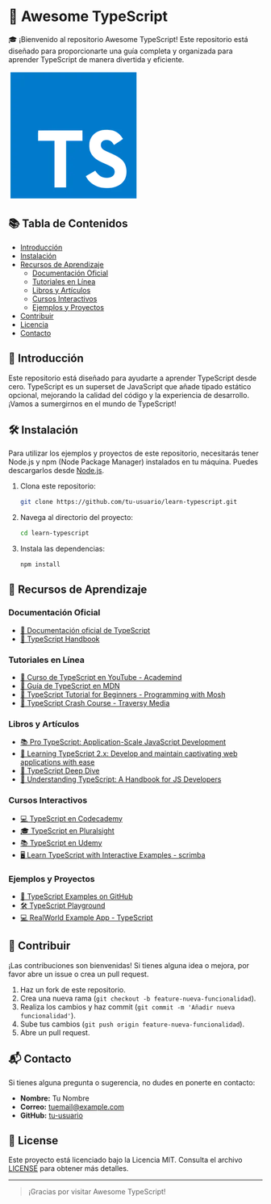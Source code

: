 # :star2: Awesome TypeScript

:mortar_board: ¡Bienvenido al repositorio Awesome TypeScript! Este repositorio está diseñado para proporcionarte una guía completa y organizada para aprender TypeScript de manera divertida y eficiente.

![Typescript Logo](media/ts-icon.webp)


## :books: Tabla de Contenidos

- [Introducción](#introducción)
- [Instalación](#instalación)
- [Recursos de Aprendizaje](#recursos-de-aprendizaje)
  - [Documentación Oficial](#documentación-oficial)
  - [Tutoriales en Línea](#tutoriales-en-línea)
  - [Libros y Artículos](#libros-y-artículos)
  - [Cursos Interactivos](#cursos-interactivos)
  - [Ejemplos y Proyectos](#ejemplos-y-proyectos)
- [Contribuir](#contribuir)
- [Licencia](#licencia)
- [Contacto](#contacto)

## 🌟 Introducción

Este repositorio está diseñado para ayudarte a aprender TypeScript desde cero. TypeScript es un superset de JavaScript que añade tipado estático opcional, mejorando la calidad del código y la experiencia de desarrollo. ¡Vamos a sumergirnos en el mundo de TypeScript!

## 🛠 Instalación

Para utilizar los ejemplos y proyectos de este repositorio, necesitarás tener Node.js y npm (Node Package Manager) instalados en tu máquina. Puedes descargarlos desde [Node.js](https://nodejs.org/).

1. Clona este repositorio:
    ```bash
    git clone https://github.com/tu-usuario/learn-typescript.git
    ```
2. Navega al directorio del proyecto:
    ```bash
    cd learn-typescript
    ```
3. Instala las dependencias:
    ```bash
    npm install
    ```

## 📘 Recursos de Aprendizaje

### Documentación Oficial

- [📄 Documentación oficial de TypeScript](https://www.typescriptlang.org/docs/)
- [📘 TypeScript Handbook](https://www.typescriptlang.org/docs/handbook/intro.html)

### Tutoriales en Línea

- [🎥 Curso de TypeScript en YouTube - Academind](https://www.youtube.com/playlist?list=PLqq-6Pq4lTTa4ad5JISViSb2FVG8Vwa4o)
- [📖 Guía de TypeScript en MDN](https://developer.mozilla.org/en-US/docs/Web/JavaScript/Guide/TypeScript)
- [🎥 TypeScript Tutorial for Beginners - Programming with Mosh](https://www.youtube.com/watch?v=BCg4U1FzODs)
- [🎥 TypeScript Crash Course - Traversy Media](https://www.youtube.com/watch?v=rAy_3SIqT-E)

### Libros y Artículos

- [📚 Pro TypeScript: Application-Scale JavaScript Development](https://www.apress.com/gp/book/9781484249780)
- [📖 Learning TypeScript 2.x: Develop and maintain captivating web applications with ease](https://www.packtpub.com/product/learning-typescript-2-x/9781788391477)
- [📘 TypeScript Deep Dive](https://basarat.gitbook.io/typescript/)
- [📝 Understanding TypeScript: A Handbook for JS Developers](https://www.amazon.com/Understanding-TypeScript-Guide-Developers-ebook/dp/B07ZY6M3ZT)

### Cursos Interactivos

- [💻 TypeScript en Codecademy](https://www.codecademy.com/learn/learn-typescript)
- [🎓 TypeScript en Pluralsight](https://www.pluralsight.com/courses/typescript)
- [📚 TypeScript en Udemy](https://www.udemy.com/course/understanding-typescript/)
- [🖥️ Learn TypeScript with Interactive Examples - scrimba](https://scrimba.com/learn/typescript)

### Ejemplos y Proyectos

- [🚀 TypeScript Examples on GitHub](https://github.com/microsoft/TypeScriptSamples)
- [🛠 TypeScript Playground](https://www.typescriptlang.org/play)
- [💻 RealWorld Example App - TypeScript](https://github.com/gothinkster/react-redux-realworld-example-app)

## 🤝 Contribuir

¡Las contribuciones son bienvenidas! Si tienes alguna idea o mejora, por favor abre un issue o crea un pull request.

1. Haz un fork de este repositorio.
2. Crea una nueva rama (`git checkout -b feature-nueva-funcionalidad`).
3. Realiza los cambios y haz commit (`git commit -m 'Añadir nueva funcionalidad'`).
4. Sube tus cambios (`git push origin feature-nueva-funcionalidad`).
5. Abre un pull request.



## 📬 Contacto

Si tienes alguna pregunta o sugerencia, no dudes en ponerte en contacto:

- **Nombre:** Tu Nombre
- **Correo:** tuemail@example.com
- **GitHub:** [tu-usuario](https://github.com/tu-usuario)

## :scroll: License

Este proyecto está licenciado bajo la Licencia MIT. Consulta el archivo [LICENSE](./LICENSE) para obtener más detalles.

---

> ¡Gracias por visitar Awesome TypeScript!
